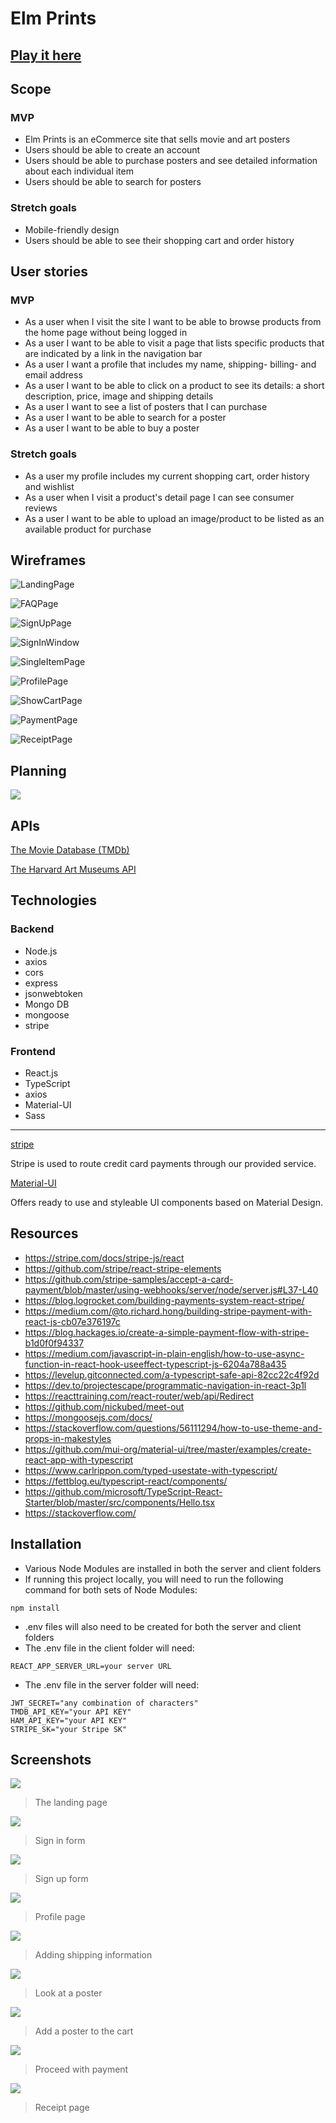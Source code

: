 # Elm Prints
## [Play it here](https://elmprints.herokuapp.com/)
## Scope

### MVP
* Elm Prints is an eCommerce site that sells movie and art posters
* Users should be able to create an account
* Users should be able to purchase posters and see detailed information about each individual item
* Users should be able to search for posters

### Stretch goals
* Mobile-friendly design
* Users should be able to see their shopping cart and order history

## User stories

### MVP
* As a user when I visit the site I want to be able to browse products from the home page without being logged in
* As a user I want to be able to visit a page that lists specific products that are indicated by a link in the navigation bar
* As a user I want a profile that includes my name, shipping- billing- and email address
* As a user I want to be able to click on a product to see its details: a short description, price, image and shipping details
* As a user I want to see a list of posters that I can purchase
* As a user I want to be able to search for a poster
* As a user I want to be able to buy a poster

### Stretch goals
* As a user my profile includes my current shopping cart, order history and wishlist
* As a user when I visit a product's detail page I can see consumer reviews
* As a user I want to be able to upload an image/product to be listed as an available product for purchase

## Wireframes
![LandingPage](https://i.imgur.com/GROXGBD.jpg)

![FAQPage](https://i.imgur.com/GQrxWew.jpg)

![SignUpPage](https://i.imgur.com/tdwithC.jpg)

![SignInWindow](https://i.imgur.com/gepwtav.jpg)

![SingleItemPage](https://i.imgur.com/qIp4iwU.jpg)

![ProfilePage](https://i.imgur.com/yIPDds4.jpg)

![ShowCartPage](https://i.imgur.com/lIAEktS.jpg)

![PaymentPage](https://i.imgur.com/inEyBgV.jpg)

![ReceiptPage](https://i.imgur.com/FdcSF0f.jpg)

## Planning
![](https://i.imgur.com/JsXqLT6.png)

## APIs 

[The Movie Database (TMDb)](https://www.themoviedb.org/)

[The Harvard Art Museums API](https://www.harvardartmuseums.org/collections/api)

## Technologies

### Backend

* Node.js
* axios
* cors
* express
* jsonwebtoken
* Mongo DB
* mongoose
* stripe

### Frontend

* React.js
* TypeScript
* axios
* Material-UI
* Sass

---

[stripe](https://stripe.com/)

Stripe is used to route credit card payments through our provided service.

[Material-UI](https://material-ui.com/)

Offers ready to use and styleable UI components based on Material Design.

## Resources

* https://stripe.com/docs/stripe-js/react
* https://github.com/stripe/react-stripe-elements
* https://github.com/stripe-samples/accept-a-card-payment/blob/master/using-webhooks/server/node/server.js#L37-L40
* https://blog.logrocket.com/building-payments-system-react-stripe/
* https://medium.com/@to.richard.hong/building-stripe-payment-with-react-js-cb07e376197c
* https://blog.hackages.io/create-a-simple-payment-flow-with-stripe-b1d0f0f94337
* https://medium.com/javascript-in-plain-english/how-to-use-async-function-in-react-hook-useeffect-typescript-js-6204a788a435
* https://levelup.gitconnected.com/a-typescript-safe-api-82cc22c4f92d
* https://dev.to/projectescape/programmatic-navigation-in-react-3p1l
* https://reacttraining.com/react-router/web/api/Redirect
* https://github.com/nickubed/meet-out
* https://mongoosejs.com/docs/
* https://stackoverflow.com/questions/56111294/how-to-use-theme-and-props-in-makestyles
* https://github.com/mui-org/material-ui/tree/master/examples/create-react-app-with-typescript
* https://www.carlrippon.com/typed-usestate-with-typescript/
* https://fettblog.eu/typescript-react/components/
* https://github.com/microsoft/TypeScript-React-Starter/blob/master/src/components/Hello.tsx
* https://stackoverflow.com/


## Installation
* Various Node Modules are installed in both the server and client folders
* If running this project locally, you will need to run the following command for both sets of Node Modules:
```
npm install
```
* .env files will also need to be created for both the server and client folders
* The .env file in the client folder will need:
```
REACT_APP_SERVER_URL=your server URL
```
* The .env file in the server folder will need:
```
JWT_SECRET="any combination of characters"
TMDB_API_KEY="your API KEY"
HAM_API_KEY="your API KEY"
STRIPE_SK="your Stripe SK"
```

## Screenshots

![](https://i.imgur.com/9anQqWT.jpg)
> The landing page

![](https://i.imgur.com/Rk5mdMk.png)
> Sign in form

![](https://i.imgur.com/X3v0EoX.png)
> Sign up form

![](https://i.imgur.com/m4wxTNt.png)
> Profile page

![](https://i.imgur.com/Y6FQAaO.png)
> Adding shipping information

![](https://i.imgur.com/PKqxjJP.jpg)
> Look at a poster

![](https://i.imgur.com/UCNQfaI.jpg)
> Add a poster to the cart

![](https://i.imgur.com/WRbdfOZ.png)
> Proceed with payment

![](https://i.imgur.com/zJ2pLQL.png)
> Receipt page
